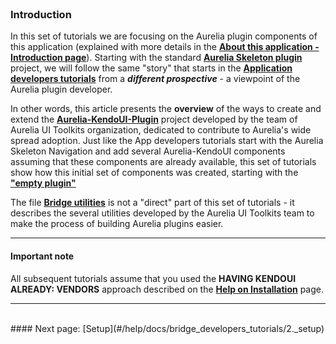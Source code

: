 <br>

### Introduction

In this set of tutorials we are focusing on the Aurelia plugin components of this application (explained with more details in the **[About this application - Introduction page](http://aurelia-ui-toolkits.github.io/demo-kendo/#/help/docs/about_this_application/1._introduction)**). Starting with the standard **[Aurelia Skeleton plugin](https://github.com/aurelia/skeleton-plugin)** project, we will follow the same "story" that starts in the **[Application developers tutorials](http://aurelia-ui-toolkits.github.io/demo-kendo/#//#/help/docs/app_developers_tutorials/1._introduction)** from a ***different prospective*** - a viewpoint of the Aurelia plugin developer.
<br>

In other words, this article presents the **overview** of the ways to create and extend the **[Aurelia-KendoUI-Plugin](https://github.com/aurelia-ui-toolkits/aurelia-kendoui-plugin)** project developed by the team of Aurelia UI Toolkits organization, dedicated to contribute to Aurelia's wide spread adoption. Just like the App developers tutorials start with the Aurelia Skeleton Navigation and add several Aurelia-KendoUI components assuming that these components are already available, this set of tutorials show how this initial set of components was created, starting with the **["empty plugin"](https://github.com/aurelia/skeleton-plugin)**
<br>

The file **[Bridge utilities](#/help/docs/bridge_developers_tutorials/8._bridge_utilities)** is not a "direct" part of this set of tutorials - it describes the several utilities developed by the Aurelia UI Toolkits team to make the process of building Aurelia plugins easier.


* * *


#### Important note

All subsequent tutorials assume that you used the **HAVING KENDOUI ALREADY: VENDORS** approach described  on the **[Help on Installation](http://aurelia-ui-toolkits.github.io/demo-kendo/#/help/docs/about_this_application/4._installation)** page.

* * *
<br>
#### Next page: [Setup](#/help/docs/bridge_developers_tutorials/2._setup)
